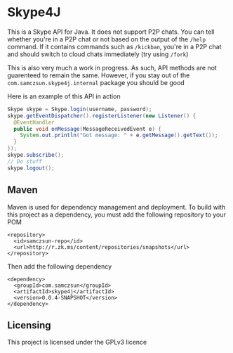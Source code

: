 # Skype4J

This is a Skype API for Java. It does not support P2P chats. You can tell whether you're in a P2P chat or not based on the output of the `/help` command. If it contains commands such as `/kickban`, you're in a P2P chat and should switch to cloud chats immediately (try using `/fork`)

This is also very much a work in progress. As such, API methods are not guarenteed to remain the same. However, if you stay out of the `com.samczsun.skype4j.internal` package you should be good

Here is an example of this API in action

```java
Skype skype = Skype.login(username, password);
skype.getEventDispatcher().registerListener(new Listener() {
  @EventHandler
  public void onMessage(MessageReceivedEvent e) {
    System.out.println("Got message: " + e.getMessage().getText());
  }
});
skype.subscribe();
// Do stuff
skype.logout();
```
## Maven

Maven is used for dependency management and deployment. To build with this project as a dependency, you must add the following repository to your POM

```
<repository>
  <id>samczsun-repo</id>
  <url>http://r.zk.ms/content/repositories/snapshots</url>
</repository>
```

Then add the following dependency

```
<dependency>
  <groupId>com.samczsun</groupId>
  <artifactId>skype4j</artifactId>
  <version>0.0.4-SNAPSHOT</version>
</dependency>
```

## Licensing

This project is licensed under the GPLv3 licence
